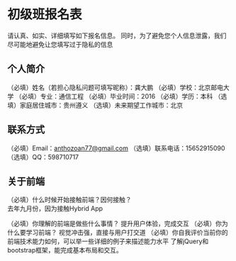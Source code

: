# 初级班报名表

请认真、如实、详细填写如下报名信息。
同时，为了避免您个人信息泄露，我们尽可能地避免让您填写过于隐私的信息

## 个人简介

（必填）姓名（若担心隐私问题可填写昵称）：龚大鹏
（必填）学校：北京邮电大学
（必填）专业：通信工程
（必填）毕业时间：2016
（必填）学历：本科
（选填）家庭居住城市：贵州遵义
（选填）未来期望工作城市：北京

## 联系方式

（必填）Email：anthozoan77@gmail.com	
（选填）联系电话：15652915090
（选填）QQ：598710717

## 关于前端

（必填）什么时候开始接触前端？因何接触？  
 去年九月份，因为接触Hybrid App

（必填）你理解的前端是做些什么事情？
提升用户体验，完成交互
（必填）你为什么要学习前端？
视觉冲击强，直接与用户打交道
（必填）你自我评价当前你的前端技术能力如何，可以举一些详细的例子来描述能力水平
了解jQuery和bootstrap框架，能完成基本布局和交互。
